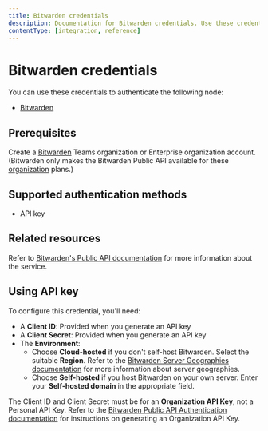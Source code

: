 ```yaml
---
title: Bitwarden credentials
description: Documentation for Bitwarden credentials. Use these credentials to authenticate Bitwarden in n8n, a workflow automation platform.
contentType: [integration, reference]
---
```


# Bitwarden credentials

You can use these credentials to authenticate the following node:

- [Bitwarden](/integrations/builtin/app-nodes/n8n-nodes-base.bitwarden.md)

## Prerequisites

Create a [Bitwarden](https://vault.bitwarden.com/#/register?org=teams) Teams organization or Enterprise organization account. (Bitwarden only makes the Bitwarden Public API available for these [organization](https://bitwarden.com/help/about-organizations/) plans.)

## Supported authentication methods

- API key

## Related resources

Refer to [Bitwarden's Public API documentation](https://bitwarden.com/help/public-api/) for more information about the service.

## Using API key

To configure this credential, you'll need:

- A **Client ID**: Provided when you generate an API key
- A **Client Secret**: Provided when you generate an API key
- The **Environment**:
    - Choose **Cloud-hosted** if you don't self-host Bitwarden. Select the suitable **Region**. Refer to the [Bitwarden Server Geographies documentation](https://bitwarden.com/help/server-geographies/) for more information about server geographies.
    - Choose **Self-hosted** if you host Bitwarden on your own server. Enter your **Self-hosted domain** in the appropriate field.

The Client ID and Client Secret must be for an **Organization API Key**, not a Personal API Key. Refer to the [Bitwarden Public API Authentication documentation](https://bitwarden.com/help/public-api/#authentication) for instructions on generating an Organization API Key.

